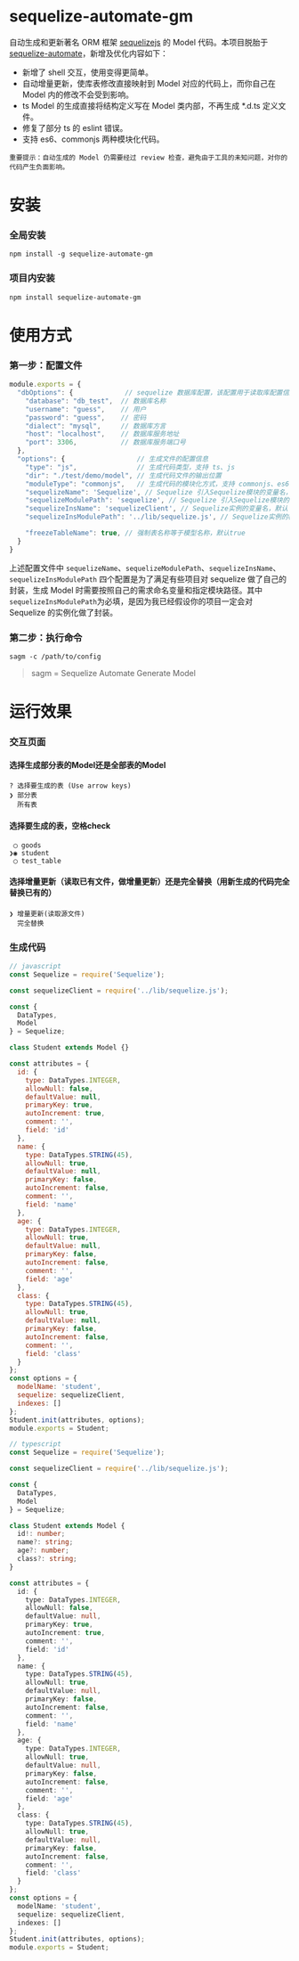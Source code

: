 # sequelize-automate-gm
自动生成和更新著名 ORM 框架 [sequelizejs](https://github.com/sequelize/sequelize) 的 Model 代码。本项目脱胎于 [sequelize-automate](https://github.com/nodejh/sequelize-automate)，新增及优化内容如下：
* 新增了 shell 交互，使用变得更简单。
* 自动增量更新，使库表修改直接映射到 Model 对应的代码上，而你自己在 Model 内的修改不会受到影响。
* ts Model 的生成直接将结构定义写在 Model 类内部，不再生成 *.d.ts 定义文件。
* 修复了部分 ts 的 eslint 错误。
* 支持 es6、commonjs 两种模块化代码。

`重要提示：自动生成的 Model 仍需要经过 review 检查，避免由于工具的未知问题，对你的代码产生负面影响。`

# 安装
### 全局安装
```
npm install -g sequelize-automate-gm
```
### 项目内安装
```
npm install sequelize-automate-gm
```

# 使用方式
### 第一步：配置文件
```javascript
module.exports = {
  "dbOptions": {             // sequelize 数据库配置，该配置用于读取库配置信息
    "database": "db_test",  // 数据库名称
    "username": "guess",    // 用户
    "password": "guess",    // 密码
    "dialect": "mysql",     // 数据库方言
    "host": "localhost",    // 数据库服务地址
    "port": 3306,           // 数据库服务端口号
  },
  "options": {                  // 生成文件的配置信息
    "type": "js",               // 生成代码类型，支持 ts、js
    "dir": "./test/demo/model", // 生成代码文件的输出位置
    "moduleType": "commonjs",   // 生成代码的模块化方式，支持 commonjs、es6
    "sequelizeName": 'Sequelize', // Sequelize 引入Sequelize模块的变量名，默认 Sequelize
    "sequelizeModulePath": 'sequelize', // Sequelize 引入Sequelize模块的模，默认 sequelize
    "sequelizeInsName": 'sequelizeClient', // Sequelize实例的变量名，默认 sequelizeClient
    "sequelizeInsModulePath": '../lib/sequelize.js', // Sequelize实例的模块路径，无默认值，必填。

    "freezeTableName": true, // 强制表名称等于模型名称，默认true
  }
}
```
上述配置文件中 `sequelizeName`、`sequelizeModulePath`、`sequelizeInsName`、`sequelizeInsModulePath` 四个配置是为了满足有些项目对 sequelize 做了自己的封装，生成 Model 时需要按照自己的需求命名变量和指定模块路径。其中`sequelizeInsModulePath`为必填，是因为我已经假设你的项目一定会对 Sequelize 的实例化做了封装。

### 第二步：执行命令
```
sagm -c /path/to/config
```
> sagm = Sequelize Automate Generate Model

# 运行效果

### 交互页面
#### 选择生成部分表的Model还是全部表的Model
```
? 选择要生成的表 (Use arrow keys)
❯ 部分表
  所有表
```
#### 选择要生成的表，空格check
```
 ◯ goods
❯◉ student
 ◯ test_table
 ```

#### 选择增量更新（读取已有文件，做增量更新）还是完全替换（用新生成的代码完全替换已有的）
```
❯ 增量更新(读取源文件)
  完全替换
```

### 生成代码
```javascript
// javascript
const Sequelize = require('Sequelize');

const sequelizeClient = require('../lib/sequelize.js');

const {
  DataTypes,
  Model
} = Sequelize;

class Student extends Model {}

const attributes = {
  id: {
    type: DataTypes.INTEGER,
    allowNull: false,
    defaultValue: null,
    primaryKey: true,
    autoIncrement: true,
    comment: '',
    field: 'id'
  },
  name: {
    type: DataTypes.STRING(45),
    allowNull: true,
    defaultValue: null,
    primaryKey: false,
    autoIncrement: false,
    comment: '',
    field: 'name'
  },
  age: {
    type: DataTypes.INTEGER,
    allowNull: true,
    defaultValue: null,
    primaryKey: false,
    autoIncrement: false,
    comment: '',
    field: 'age'
  },
  class: {
    type: DataTypes.STRING(45),
    allowNull: true,
    defaultValue: null,
    primaryKey: false,
    autoIncrement: false,
    comment: '',
    field: 'class'
  }
};
const options = {
  modelName: 'student',
  sequelize: sequelizeClient,
  indexes: []
};
Student.init(attributes, options);
module.exports = Student;
```

```typescript
// typescript
const Sequelize = require('Sequelize');

const sequelizeClient = require('../lib/sequelize.js');

const {
  DataTypes,
  Model
} = Sequelize;

class Student extends Model {
  id!: number;
  name?: string;
  age?: number;
  class?: string;
}

const attributes = {
  id: {
    type: DataTypes.INTEGER,
    allowNull: false,
    defaultValue: null,
    primaryKey: true,
    autoIncrement: true,
    comment: '',
    field: 'id'
  },
  name: {
    type: DataTypes.STRING(45),
    allowNull: true,
    defaultValue: null,
    primaryKey: false,
    autoIncrement: false,
    comment: '',
    field: 'name'
  },
  age: {
    type: DataTypes.INTEGER,
    allowNull: true,
    defaultValue: null,
    primaryKey: false,
    autoIncrement: false,
    comment: '',
    field: 'age'
  },
  class: {
    type: DataTypes.STRING(45),
    allowNull: true,
    defaultValue: null,
    primaryKey: false,
    autoIncrement: false,
    comment: '',
    field: 'class'
  }
};
const options = {
  modelName: 'student',
  sequelize: sequelizeClient,
  indexes: []
};
Student.init(attributes, options);
module.exports = Student;
```
